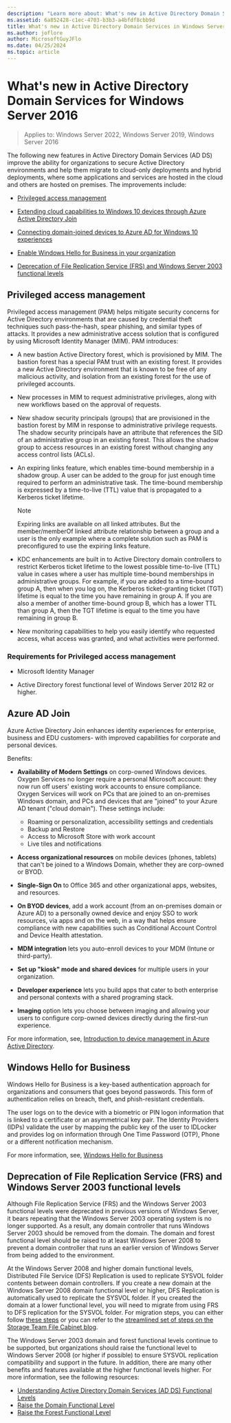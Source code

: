 ```yaml
---
description: "Learn more about: What's new in Active Directory Domain Services for Windows Server 2016"
ms.assetid: 6a852428-c1ec-4703-b3b3-a4bfdf8cbb9d
title: What's new in Active Directory Domain Services in Windows Server 2016
ms.author: joflore
author: MicrosoftGuyJFlo
ms.date: 04/25/2024
ms.topic: article
---
```


# What's new in Active Directory Domain Services for Windows Server 2016

>Applies to: Windows Server 2022, Windows Server 2019, Windows Server 2016

The following new features in Active Directory Domain Services (AD DS) improve the ability for organizations to secure Active Directory environments and help them migrate to cloud-only deployments and hybrid deployments, where some applications and services are hosted in the cloud and others are hosted on premises. The improvements include:

- [Privileged access management](/microsoft-identity-manager/pam/privileged-identity-management-for-active-directory-domain-services)

- [Extending cloud capabilities to Windows 10 devices through Azure Active Directory Join](/azure/active-directory/devices/overview)

- [Connecting domain-joined devices to Azure AD for Windows 10 experiences](/azure/active-directory/devices/hybrid-azuread-join-plan)

- [Enable Windows Hello for Business in your organization](/windows/security/identity-protection/hello-for-business/hello-identity-verification)

- [Deprecation of File Replication Service (FRS) and Windows Server 2003 functional levels](ad-ds/active-directory-functional-levels.md)

## Privileged access management

Privileged access management (PAM) helps mitigate security concerns for Active Directory environments that are caused by credential theft techniques such pass-the-hash, spear phishing, and similar types of attacks. It provides a new administrative access solution that is configured by using Microsoft Identity Manager (MIM). PAM introduces:

- A new bastion Active Directory forest, which is provisioned by MIM. The bastion forest has a special PAM trust with an existing forest. It provides a new Active Directory environment that is known to be free of any malicious activity, and isolation from an existing forest for the use of privileged accounts.

- New processes in MIM to request administrative privileges, along with new workflows based on the approval of requests.

- New shadow security principals (groups) that are provisioned in the bastion forest by MIM in response to administrative privilege requests. The shadow security principals have an attribute that references the SID of an administrative group in an existing forest. This allows the shadow group to access resources in an existing forest without changing any access control lists (ACLs).

- An expiring links feature, which enables time-bound membership in a shadow group. A user can be added to the group for just enough time required to perform an administrative task. The time-bound membership is expressed by a time-to-live (TTL) value that is propagated to a Kerberos ticket lifetime.

    > [!NOTE]
    > Expiring links are available on all linked attributes. But the member/memberOf linked attribute relationship between a group and a user is the only example where a complete solution such as PAM is preconfigured to use the expiring links feature.

- KDC enhancements are built in to Active Directory domain controllers to restrict Kerberos ticket lifetime to the lowest possible time-to-live (TTL) value in cases where a user has multiple time-bound memberships in administrative groups. For example, if you are added to a time-bound group A, then when you log on, the Kerberos ticket-granting ticket (TGT) lifetime is equal to the time you have remaining in group A. If you are also a member of another time-bound group B, which has a lower TTL than group A, then the TGT lifetime is equal to the time you have remaining in group B.

- New monitoring capabilities to help you easily identify who requested access, what access was granted, and what activities were performed.

### Requirements for Privileged access management

- Microsoft Identity Manager

- Active Directory forest functional level of Windows Server 2012 R2 or higher.

## Azure AD Join

Azure Active Directory Join enhances identity experiences for enterprise, business and EDU customers- with improved capabilities for corporate and personal devices.

Benefits:

- **Availability of Modern Settings** on corp-owned Windows devices. Oxygen Services no longer require a personal Microsoft account: they now run off users' existing work accounts to ensure compliance. Oxygen Services will work on PCs that are joined to an on-premises Windows domain, and PCs and devices that are "joined" to your Azure AD tenant ("cloud domain"). These settings include:

   - Roaming or personalization, accessibility settings and credentials
   - Backup and Restore
   - Access to Microsoft Store with work account
   - Live tiles and notifications

- **Access organizational resources** on mobile devices (phones, tablets) that can't be joined to a Windows Domain, whether they are corp-owned or BYOD.
- **Single-Sign On** to Office 365 and other organizational apps, websites, and resources.
- **On BYOD devices**, add a work account (from an on-premises domain or Azure AD) to a personally owned device and enjoy SSO to work resources, via apps and on the web, in a way that helps ensure compliance with new capabilities such as Conditional Account Control and Device Health attestation.
- **MDM integration** lets you auto-enroll devices to your MDM (Intune or third-party).
- **Set up "kiosk" mode and shared devices** for multiple users in your organization.
- **Developer experience** lets you build apps that cater to both enterprise and personal contexts with a shared programing stack.
- **Imaging** option lets you choose between imaging and allowing your users to configure corp-owned devices directly during the first-run experience.

For more information, see, [Introduction to device management in Azure Active Directory](/azure/active-directory/devices/overview).

## Windows Hello for Business

Windows Hello for Business is a key-based authentication approach for organizations and consumers that goes beyond passwords. This form of authentication relies on breach, theft, and phish-resistant credentials.

The user logs on to the device with a biometric or PIN logon information that is linked to a certificate or an asymmetrical key pair. The Identity Providers (IDPs) validate the user by mapping the public key of the user to IDLocker and provides log on information through One Time Password (OTP), Phone or a different notification mechanism.

For more information, see, [Windows Hello for Business](/windows/security/identity-protection/hello-for-business/hello-identity-verification)

## Deprecation of File Replication Service (FRS) and Windows Server 2003 functional levels

Although File Replication Service (FRS) and the Windows Server 2003 functional levels were deprecated in previous versions of Windows Server, it bears repeating that the Windows Server 2003 operating system is no longer supported. As a result, any domain controller that runs Windows Server 2003 should be removed from the domain. The domain and forest functional level should be raised to at least Windows Server 2008 to prevent a domain controller that runs an earlier version of Windows Server from being added to the environment.

At the Windows Server 2008 and higher domain functional levels, Distributed File Service (DFS) Replication is used to replicate SYSVOL folder contents between domain controllers. If you create a new domain at the Windows Server 2008 domain functional level or higher, DFS Replication is automatically used to replicate the SYSVOL folder. If you created the domain at a lower functional level, you will need to migrate from using FRS to DFS replication for the SYSVOL folder. For migration steps, you can either follow [these steps](/previous-versions/windows/it-pro/windows-server-2008-r2-and-2008/dd640019\(v=ws.10\)) or you can refer to the [streamlined set of steps on the Storage Team File Cabinet blog](https://techcommunity.microsoft.com/t5/storage-at-microsoft/bg-p/FileCAB).

The Windows Server 2003 domain and forest functional levels continue to be supported, but organizations should raise the functional level to Windows Server 2008 (or higher if possible) to ensure SYSVOL replication compatibility and support in the future. In addition, there are many other benefits and features available at the higher functional levels higher. For more information, see the following resources:

- [Understanding Active Directory Domain Services (AD DS) Functional Levels](ad-ds/active-directory-functional-levels.md)
- [Raise the Domain Functional Level](/previous-versions/windows/it-pro/windows-server-2008-r2-and-2008/cc753104\(v=ws.11\))
- [Raise the Forest Functional Level](/previous-versions/windows/it-pro/windows-server-2008-r2-and-2008/cc730985\(v=ws.11\))
